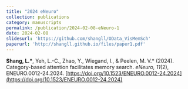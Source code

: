 ```yaml
---
title: "2024 eNeuro"
collection: publications
category: manuscripts
permalink: /publication/2024-02-08-eNeuro-1
date: 2024-02-08
slidesurl: 'https://github.com/shangll/OData_VisMemSch'
paperurl: 'http://shangll.github.io/files/paper1.pdf'
---
```


**Shang, L.\***, Yeh, L.-C., Zhao, Y., Wiegand, I., & Peelen, M. V.\* (2024). Category-based attention facilitates memory search. *eNeuro, 11*(2), ENEURO.0012-24.2024. [https://doi.org/10.1523/ENEURO.0012-24.2024](https://doi.org/10.1523/ENEURO.0012-24.2024)
